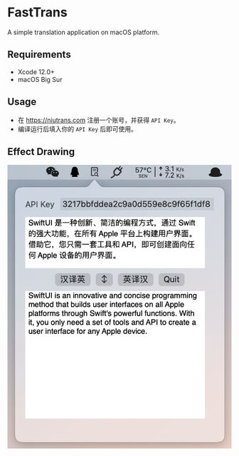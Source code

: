 # FastTrans
A simple translation application on macOS platform.
## Requirements
* Xcode 12.0+
* macOS Big Sur
## Usage
* 在 https://niutrans.com 注册一个账号，并获得 `API Key`。
* 编译运行后填入你的 `API Key` 后即可使用。
## Effect Drawing
![](./docs/Display.png)
